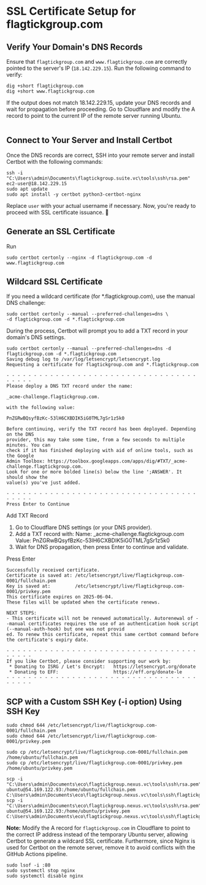 # SSL Certificate Setup for flagtickgroup.com

## Verify Your Domain's DNS Records
Ensure that `flagtickgroup.com` and `www.flagtickgroup.com` are correctly pointed to the server's IP (`18.142.229.15`). Run the following command to verify:

```shell
dig +short flagtickgroup.com
dig +short www.flagtickgroup.com
```
If the output does not match 18.142.229.15, update your DNS records and wait for propagation before proceeding. Go to Cloudflare and modify 
the A record to point to the current IP of the remote server running Ubuntu.
```shell

```

## Connect to Your Server and Install Certbot
Once the DNS records are correct, SSH into your remote server and install Certbot with the following commands:

```shell
ssh -i "C:\Users\admin\Documents\flagtickgroup.suite.vc\tools\ssh\rsa.pem" ec2-user@18.142.229.15
sudo apt update
sudo apt install -y certbot python3-certbot-nginx
```
Replace `user` with your actual username if necessary. Now, you're ready to proceed with SSL certificate issuance. 🚀

## Generate an SSL Certificate
Run
```shell
sudo certbot certonly --nginx -d flagtickgroup.com -d www.flagtickgroup.com
```

## Wildcard SSL Certificate
If you need a wildcard certificate (for *.flagtickgroup.com), use the manual DNS challenge:
```shell
sudo certbot certonly --manual --preferred-challenges=dns \
-d flagtickgroup.com -d *.flagtickgroup.com
```

During the process, Certbot will prompt you to add a TXT record in your domain's DNS settings.

```shell
sudo certbot certonly --manual --preferred-challenges=dns -d flagtickgroup.com -d *.flagtickgroup.com
Saving debug log to /var/log/letsencrypt/letsencrypt.log
Requesting a certificate for flagtickgroup.com and *.flagtickgroup.com

- - - - - - - - - - - - - - - - - - - - - - - - - - - - - - - - - - - - - - - -
Please deploy a DNS TXT record under the name:

_acme-challenge.flagtickgroup.com.

with the following value:

PnZGRwBQsyfBzKc-53lH6CXBDIK5iG0TML7gSr1z5k0

Before continuing, verify the TXT record has been deployed. Depending on the DNS
provider, this may take some time, from a few seconds to multiple minutes. You can
check if it has finished deploying with aid of online tools, such as the Google
Admin Toolbox: https://toolbox.googleapps.com/apps/dig/#TXT/_acme-challenge.flagtickgroup.com.
Look for one or more bolded line(s) below the line ';ANSWER'. It should show the
value(s) you've just added.

- - - - - - - - - - - - - - - - - - - - - - - - - - - - - - - - - - - - - - - -
Press Enter to Continue
```
Add TXT Record
   1. Go to Cloudflare DNS settings (or your DNS provider).
   2. Add a TXT record with:
      Name: _acme-challenge.flagtickgroup.com
      Value: PnZGRwBQsyfBzKc-53lH6CXBDIK5iG0TML7gSr1z5k0
   3. Wait for DNS propagation, then press Enter to continue and validate.

Press Enter
```shell
Successfully received certificate.
Certificate is saved at: /etc/letsencrypt/live/flagtickgroup.com-0001/fullchain.pem
Key is saved at:         /etc/letsencrypt/live/flagtickgroup.com-0001/privkey.pem
This certificate expires on 2025-06-04.
These files will be updated when the certificate renews.

NEXT STEPS:
- This certificate will not be renewed automatically. Autorenewal of --manual certificates requires the use of an authentication hook script (--manual-auth-hook) but one was not provid
ed. To renew this certificate, repeat this same certbot command before the certificate's expiry date.

- - - - - - - - - - - - - - - - - - - - - - - - - - - - - - - - - - - - - - - -
If you like Certbot, please consider supporting our work by:
 * Donating to ISRG / Let's Encrypt:   https://letsencrypt.org/donate
 * Donating to EFF:                    https://eff.org/donate-le
- - - - - - - - - - - - - - - - - - - - - - - - - - - - - - - - - - - - - - - -
```

## SCP with a Custom SSH Key (-i option) Using SSH Key
```shell
sudo chmod 644 /etc/letsencrypt/live/flagtickgroup.com-0001/fullchain.pem
sudo chmod 644 /etc/letsencrypt/live/flagtickgroup.com-0001/privkey.pem

sudo cp /etc/letsencrypt/live/flagtickgroup.com-0001/fullchain.pem /home/ubuntu/fullchain.pem
sudo cp /etc/letsencrypt/live/flagtickgroup.com-0001/privkey.pem /home/ubuntu/privkey.pem

scp -i "C:\Users\admin\Documents\eco\flagtickgroup.nexus.vc\tools\ssh\rsa.pem" ubuntu@54.169.122.93:/home/ubuntu/fullchain.pem C:\Users\admin\Documents\eco\flagtickgroup.nexus.vc\tools\ssh\flagtickgroup.com.crt
scp -i "C:\Users\admin\Documents\eco\flagtickgroup.nexus.vc\tools\ssh\rsa.pem" ubuntu@54.169.122.93:/home/ubuntu/privkey.pem C:\Users\admin\Documents\eco\flagtickgroup.nexus.vc\tools\ssh\flagtickgroup.com.key
```

**Note:** Modify the A record for `flagtickgroup.com` in Cloudflare to point to the correct IP address instead of 
the temporary Ubuntu server, allowing Certbot to generate a wildcard SSL certificate.
Furthermore, since Nginx is used for Certbot on the remote server, remove it to avoid conflicts with the GitHub Actions pipeline.
```shell
sudo lsof -i :80
sudo systemctl stop nginx
sudo systemctl disable nginx
```
